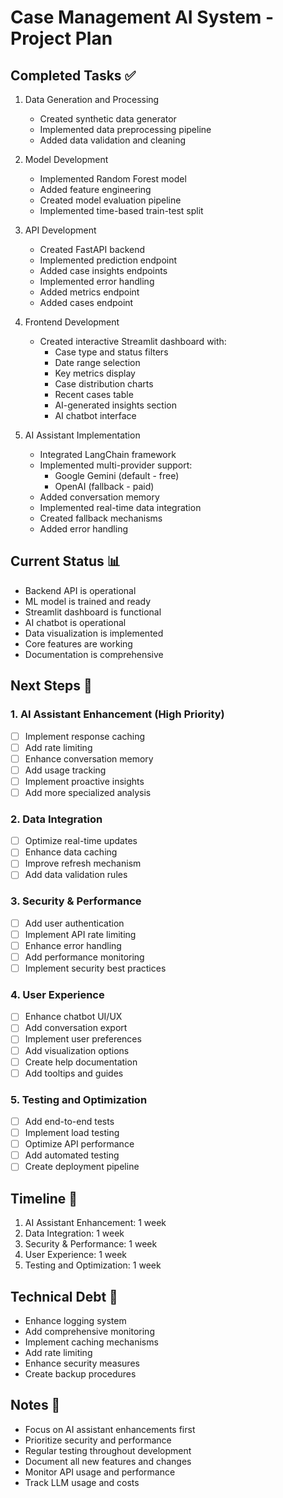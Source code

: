 # Case Management AI System - Project Plan

## Completed Tasks ✅
1. Data Generation and Processing
   - Created synthetic data generator
   - Implemented data preprocessing pipeline
   - Added data validation and cleaning

2. Model Development
   - Implemented Random Forest model
   - Added feature engineering
   - Created model evaluation pipeline
   - Implemented time-based train-test split

3. API Development
   - Created FastAPI backend
   - Implemented prediction endpoint
   - Added case insights endpoints
   - Implemented error handling
   - Added metrics endpoint
   - Added cases endpoint

4. Frontend Development
   - Created interactive Streamlit dashboard with:
     - Case type and status filters
     - Date range selection
     - Key metrics display
     - Case distribution charts
     - Recent cases table
     - AI-generated insights section
     - AI chatbot interface

5. AI Assistant Implementation
   - Integrated LangChain framework
   - Implemented multi-provider support:
     - Google Gemini (default - free)
     - OpenAI (fallback - paid)
   - Added conversation memory
   - Implemented real-time data integration
   - Created fallback mechanisms
   - Added error handling

## Current Status 📊
- Backend API is operational
- ML model is trained and ready
- Streamlit dashboard is functional
- AI chatbot is operational
- Data visualization is implemented
- Core features are working
- Documentation is comprehensive

## Next Steps 🎯

### 1. AI Assistant Enhancement (High Priority)
- [ ] Implement response caching
- [ ] Add rate limiting
- [ ] Enhance conversation memory
- [ ] Add usage tracking
- [ ] Implement proactive insights
- [ ] Add more specialized analysis

### 2. Data Integration
- [ ] Optimize real-time updates
- [ ] Enhance data caching
- [ ] Improve refresh mechanism
- [ ] Add data validation rules

### 3. Security & Performance
- [ ] Add user authentication
- [ ] Implement API rate limiting
- [ ] Enhance error handling
- [ ] Add performance monitoring
- [ ] Implement security best practices

### 4. User Experience
- [ ] Enhance chatbot UI/UX
- [ ] Add conversation export
- [ ] Implement user preferences
- [ ] Add visualization options
- [ ] Create help documentation
- [ ] Add tooltips and guides

### 5. Testing and Optimization
- [ ] Add end-to-end tests
- [ ] Implement load testing
- [ ] Optimize API performance
- [ ] Add automated testing
- [ ] Create deployment pipeline

## Timeline 📅
1. AI Assistant Enhancement: 1 week
2. Data Integration: 1 week
3. Security & Performance: 1 week
4. User Experience: 1 week
5. Testing and Optimization: 1 week

## Technical Debt 🔧
- Enhance logging system
- Add comprehensive monitoring
- Implement caching mechanisms
- Add rate limiting
- Enhance security measures
- Create backup procedures

## Notes 📝
- Focus on AI assistant enhancements first
- Prioritize security and performance
- Regular testing throughout development
- Document all new features and changes
- Monitor API usage and performance
- Track LLM usage and costs
